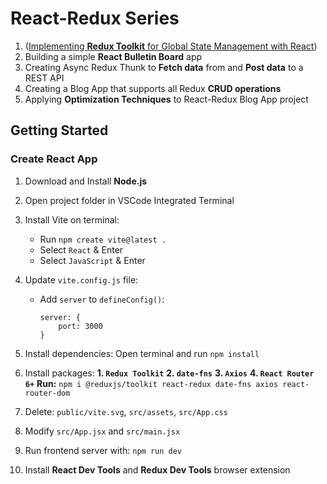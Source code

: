 # React-Redux Series

1. ([Implementing **Redux Toolkit** for Global State Management with React](https://github.com/webQbe/redux_toolkit))
2. Building a simple **React Bulletin Board** app
3. Creating Async Redux Thunk to **Fetch data** from and **Post data** to a REST API
4. Creating a Blog App that supports all Redux **CRUD operations**
5. Applying **Optimization Techniques** to React-Redux Blog App project


## Getting Started 

### Create React App

1. Download and Install **Node.js**
2. Open project folder in VSCode Integrated Terminal

3. Install Vite on terminal:
    - Run `npm create vite@latest .`
    - Select `React` & Enter
    - Select `JavaScript` & Enter

4. Update `vite.config.js` file:
    - Add `server` to `defineConfig()`:
        ```
        server: { 
            port: 3000
        }
        ```
        
5. Install dependencies: Open terminal and run `npm install`

6. Install packages: 
    **1. `Redux Toolkit`** 
    **2. `date-fns`** 
    **3. `Axios`**
    **4. `React Router 6+`**
    **Run:** `npm i @reduxjs/toolkit react-redux date-fns axios react-router-dom`

7. Delete: `public/vite.svg`, `src/assets`, `src/App.css`
8. Modify `src/App.jsx` and `src/main.jsx`
9. Run frontend server with: `npm run dev`
10. Install **React Dev Tools** and **Redux Dev Tools** browser extension
